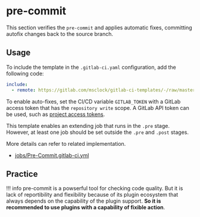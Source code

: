 # pre-commit

This section verifies the `pre-commit` and applies automatic fixes, committing autofix changes back to the source branch.

## Usage

To include the template in the `.gitlab-ci.yaml` configuration, add the following code:

```yaml
include:
  - remote: https://gitlab.com/msclock/gitlab-ci-templates/-/raw/master/jobs/Pre-Commit.gitlab-ci.yml
```

To enable auto-fixes, set the CI/CD variable `GITLAB_TOKEN` with a GitLab access token that has the `repository write` scope. A GitLab API token can be used, such as [project access tokens](https://docs.gitlab.com/ee/user/project/settings/project_access_tokens.html).

This template enables an extending job that runs in the `.pre` stage. However, at least one job should be set outside the `.pre` and `.post` stages.

More details can refer to related implementation.

- [jobs/Pre-Commit.gitlab-ci.yml](https://gitlab.com/msclock/gitlab-ci-templates/-/raw/master/jobs/Pre-Commit.gitlab-ci.yml)

## Practice

!!! info
    pre-commit is a powserful tool for checking code quality. But it is lack of reportibility and flexibility because of its plugin ecosystem that always depends on the capability of the plugin support. **So it is recommended to use plugins with a capability of fixible action**.
